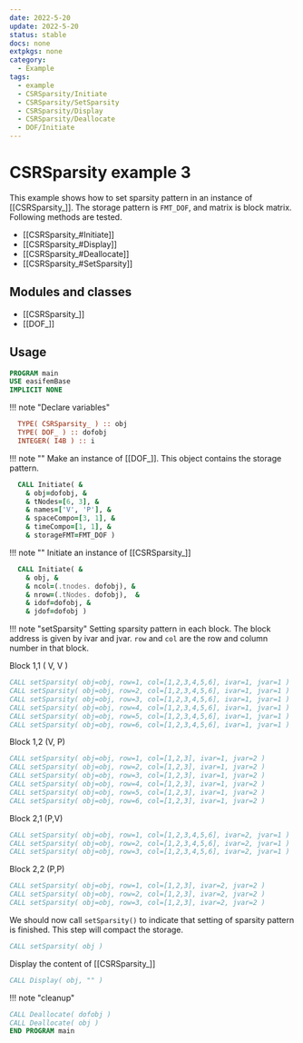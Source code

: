 ```yaml
---
date: 2022-5-20
update: 2022-5-20
status: stable
docs: none
extpkgs: none
category:
  - Example
tags:
  - example
  - CSRSparsity/Initiate
  - CSRSparsity/SetSparsity
  - CSRSparsity/Display
  - CSRSparsity/Deallocate
  - DOF/Initiate
---
```


# CSRSparsity example 3

This example shows how to set sparsity pattern in an instance of [[CSRSparsity_]]. The storage pattern is `FMT_DOF`, and matrix is block matrix. Following methods are tested.

- [[CSRSparsity_#Initiate]]
- [[CSRSparsity_#Display]]
- [[CSRSparsity_#Deallocate]]
- [[CSRSparsity_#SetSparsity]]

## Modules and classes

- [[CSRSparsity_]]
- [[DOF_]]

## Usage

```fortran
PROGRAM main
USE easifemBase
IMPLICIT NONE
```

!!! note "Declare variables"

```fortran
  TYPE( CSRSparsity_ ) :: obj
  TYPE( DOF_ ) :: dofobj
  INTEGER( I4B ) :: i
```

!!! note ""
    Make an instance of [[DOF_]]. This object contains the storage pattern.

```fortran
  CALL Initiate( &
    & obj=dofobj, &
    & tNodes=[6, 3], &
    & names=['V', 'P'], &
    & spaceCompo=[3, 1], &
    & timeCompo=[1, 1], &
    & storageFMT=FMT_DOF )
```

!!! note ""
    Initiate an instance of [[CSRSparsity_]]

```fortran
  CALL Initiate( &
    & obj, &
    & ncol=(.tnodes. dofobj), &
    & nrow=(.tNodes. dofobj),  &
    & idof=dofobj, &
    & jdof=dofobj )
```

!!! note "setSparsity"
    Setting sparsity pattern in each block. The block address is given by
    ivar and jvar. `row` and `col` are the row and column number in that
    block.

Block 1,1 ( V, V )

```fortran
CALL setSparsity( obj=obj, row=1, col=[1,2,3,4,5,6], ivar=1, jvar=1 )
CALL setSparsity( obj=obj, row=2, col=[1,2,3,4,5,6], ivar=1, jvar=1 )
CALL setSparsity( obj=obj, row=3, col=[1,2,3,4,5,6], ivar=1, jvar=1 )
CALL setSparsity( obj=obj, row=4, col=[1,2,3,4,5,6], ivar=1, jvar=1 )
CALL setSparsity( obj=obj, row=5, col=[1,2,3,4,5,6], ivar=1, jvar=1 )
CALL setSparsity( obj=obj, row=6, col=[1,2,3,4,5,6], ivar=1, jvar=1 )
```

Block 1,2 (V, P)

```fortran
CALL setSparsity( obj=obj, row=1, col=[1,2,3], ivar=1, jvar=2 )
CALL setSparsity( obj=obj, row=2, col=[1,2,3], ivar=1, jvar=2 )
CALL setSparsity( obj=obj, row=3, col=[1,2,3], ivar=1, jvar=2 )
CALL setSparsity( obj=obj, row=4, col=[1,2,3], ivar=1, jvar=2 )
CALL setSparsity( obj=obj, row=5, col=[1,2,3], ivar=1, jvar=2 )
CALL setSparsity( obj=obj, row=6, col=[1,2,3], ivar=1, jvar=2 )
```

Block 2,1 (P,V)

```fortran
CALL setSparsity( obj=obj, row=1, col=[1,2,3,4,5,6], ivar=2, jvar=1 )
CALL setSparsity( obj=obj, row=2, col=[1,2,3,4,5,6], ivar=2, jvar=1 )
CALL setSparsity( obj=obj, row=3, col=[1,2,3,4,5,6], ivar=2, jvar=1 )
```

Block 2,2 (P,P)

```fortran
CALL setSparsity( obj=obj, row=1, col=[1,2,3], ivar=2, jvar=2 )
CALL setSparsity( obj=obj, row=2, col=[1,2,3], ivar=2, jvar=2 )
CALL setSparsity( obj=obj, row=3, col=[1,2,3], ivar=2, jvar=2 )
```

We should now call `setSparsity()` to indicate that setting of sparsity pattern is finished. This step will compact the storage.

```fortran
CALL setSparsity( obj )
```

Display the content of [[CSRSparsity_]]

```fortran
CALL Display( obj, "" )
```

!!! note "cleanup"

```fortran
CALL Deallocate( dofobj )
CALL Deallocate( obj )
END PROGRAM main
```
